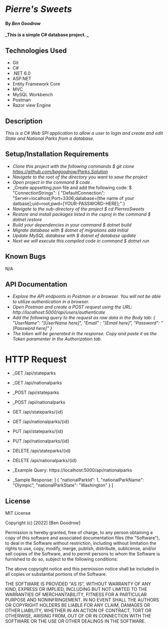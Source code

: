 # _Pierre's Sweets_

#### By _**Ben Goodrow**_

#### _This is a simple C# database project. _

## Technologies Used

* Git
* C#
* .NET 6.0
* ASP.NET
* Entity Framework Core
* MVC
* MySQL Workbench
* Postman
* Razor view Engine

## Description

_This is a C# Web SPI application to allow a user to login and create and edit State and National Parks from a database._


## Setup/Installation Requirements


* _Clone this project with the following commands $ git clone https://github.com/bpgoodrow/Parks.Solution_
* _Navigate to the root of the directory you want to save the project_
* _Open project in the command $ code ._
* _Create appsetting.json file and add the following code: $ "ConnectionStrings": {
    "DefaultConnection": "Server=localhost;Port=3306;database=[the name of your datbase];uid=root;pwd=[YOUR-PASSWORD-HERE];"
  }
* _Navigate to the sub-directory of the project $ cd PierresSweets_
* _Restore and install packages listed in the csproj in the command $ dotnet restore_
* _Build your dependencies in your command $ dotnet build_
* _Migrate database with $ dotnet ef migrations add Initial_
* _Update MySQL database with $ dotnet ef database update_
* _Next we will execute this compiled code in command $ dotnet run_

## Known Bugs

N/A

## API Documentation

* _Explore the API endpoints in Postman or a browser. You will not be able to utilize authentication in a browser._
* _Open Postman and create a POST request using the URL: http://localhost:5000/api/users/authenticate_
* _Add the following query to the request as raw data in the Body tab: {
    "UserName": "[UserName here]",
    "Email" : "[Email here]",
    "Password": "[Password here]"
}_
* _The token will be generated in the response. Copy and paste it as the Token paramenter in the Authorization tab._

# HTTP Request

* _GET /api/stateparks
* _GET /api/nationalparks
* _POST /api/stateparks
* _POST /api/nationalparks
* GET /api/stateparks/{id}
* GET /api/nationalparks/{id}
* PUT /api/stateparks/{id}
* PUT /api/nationalparks/{id}
* DELETE /api/stateparks/{id}
* DELETE /api/nationalparks/{id}

* _Example Query: https://localhost:5000/api/nationalparks
* _Sample Response:
]
    {
        "nationalParkId": 1,
        "nationalParkName": "Olympic",
        "nationalParkState": "Washington"
    }
]

## License

MIT License

Copyright (c) [2022] [Ben Goodrow]

Permission is hereby granted, free of charge, to any person obtaining a copy
of this software and associated documentation files (the "Software"), to deal
in the Software without restriction, including without limitation the rights
to use, copy, modify, merge, publish, distribute, sublicense, and/or sell
copies of the Software, and to permit persons to whom the Software is
furnished to do so, subject to the following conditions:

The above copyright notice and this permission notice shall be included in all
copies or substantial portions of the Software.

THE SOFTWARE IS PROVIDED "AS IS", WITHOUT WARRANTY OF ANY KIND, EXPRESS OR
IMPLIED, INCLUDING BUT NOT LIMITED TO THE WARRANTIES OF MERCHANTABILITY,
FITNESS FOR A PARTICULAR PURPOSE AND NONINFRINGEMENT. IN NO EVENT SHALL THE
AUTHORS OR COPYRIGHT HOLDERS BE LIABLE FOR ANY CLAIM, DAMAGES OR OTHER
LIABILITY, WHETHER IN AN ACTION OF CONTRACT, TORT OR OTHERWISE, ARISING FROM,
OUT OF OR IN CONNECTION WITH THE SOFTWARE OR THE USE OR OTHER DEALINGS IN THE
SOFTWARE.